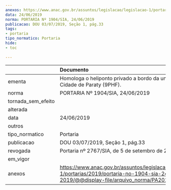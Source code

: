 ```yaml
---
anexos: https://www.anac.gov.br/assuntos/legislacao/legislacao-1/portarias/2019/portaria-no-1904-sia-24-06-2019/@@display-file/arquivo_norma/PA2019-1904.pdf
data: 24/06/2019
norma: PORTARIA Nº 1904/SIA, 24/06/2019
publicacao: DOU 03/07/2019, Seção 1, pág.33
tags:
- portaria
tipo_normatico: Portaria
hide: 
- toc 
 
---
```


|                    | Documento                                                                                                                                            |
|:-------------------|:-----------------------------------------------------------------------------------------------------------------------------------------------------|
| ementa             | Homologa o heliponto privado a bordo da unidade FPSO Cidade de Paraty (9PHF).                                                                        |
| norma              | PORTARIA Nº 1904/SIA, 24/06/2019                                                                                                                     |
| tornada_sem_efeito |                                                                                                                                                      |
| alterada           |                                                                                                                                                      |
| data               | 24/06/2019                                                                                                                                           |
| outros             |                                                                                                                                                      |
| tipo_normatico     | Portaria                                                                                                                                             |
| publicacao         | DOU 03/07/2019, Seção 1, pág.33                                                                                                                      |
| revogada           | Portaria nº 2767/SIA, de 5 de setembro de 2019.                                                                                                      |
| em_vigor           |                                                                                                                                                      |
| anexos             | https://www.anac.gov.br/assuntos/legislacao/legislacao-1/portarias/2019/portaria-no-1904-sia-24-06-2019/@@display-file/arquivo_norma/PA2019-1904.pdf |